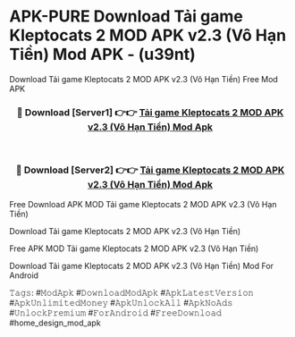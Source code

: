 # APK-PURE Download Tải game Kleptocats 2 MOD APK v2.3 (Vô Hạn Tiền) Mod APK - (u39nt)
Download Tải game Kleptocats 2 MOD APK v2.3 (Vô Hạn Tiền) Free Mod APK

<div align="center">
<h3>🔴 Download [Server1] 👉👉 <a href="https://apk-comot.site?title=Tải_game_Kleptocats_2_MOD_APK_v2.3_(Vô_Hạn_Tiền)">Tải game Kleptocats 2 MOD APK v2.3 (Vô Hạn Tiền) Mod Apk</a></h3><br>

<h3>🔴 Download [Server2] 👉👉 <a href="https://apk-comot.site?title=Tải_game_Kleptocats_2_MOD_APK_v2.3_(Vô_Hạn_Tiền)">Tải game Kleptocats 2 MOD APK v2.3 (Vô Hạn Tiền) Mod Apk</a></h3>
</div>


Free Download APK MOD Tải game Kleptocats 2 MOD APK v2.3 (Vô Hạn Tiền)

Download Tải game Kleptocats 2 MOD APK v2.3 (Vô Hạn Tiền) 

Free APK MOD Tải game Kleptocats 2 MOD APK v2.3 (Vô Hạn Tiền) 

Download Tải game Kleptocats 2 MOD APK v2.3 (Vô Hạn Tiền) Mod For Android

𝚃𝚊𝚐𝚜: #𝙼𝚘𝚍𝙰𝚙𝚔 #𝙳𝚘𝚠𝚗𝚕𝚘𝚊𝚍𝙼𝚘𝚍𝙰𝚙𝚔 #𝙰𝚙𝚔𝙻𝚊𝚝𝚎𝚜𝚝𝚅𝚎𝚛𝚜𝚒𝚘𝚗 #𝙰𝚙𝚔𝚄𝚗𝚕𝚒𝚖𝚒𝚝𝚎𝚍𝙼𝚘𝚗𝚎𝚢 #𝙰𝚙𝚔𝚄𝚗𝚕𝚘𝚌𝚔𝙰𝚕𝚕 #𝙰𝚙𝚔𝙽𝚘𝙰𝚍𝚜 #𝚄𝚗𝚕𝚘𝚌𝚔𝙿𝚛𝚎𝚖𝚒𝚞𝚖 #𝙵𝚘𝚛𝙰𝚗𝚍𝚛𝚘𝚒𝚍 #𝙵𝚛𝚎𝚎𝙳𝚘𝚠𝚗𝚕𝚘𝚊𝚍 #home_design_mod_apk
